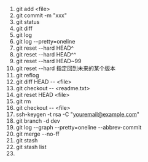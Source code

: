 1. git add \<file>
2. git commit -m "xxx"
3. git status
4. git diff 
5. git log
6. git log --pretty=oneline
7. git reset --hard HEAD^
8. git reset --hard HEAD^^
9. git reset --hard HEAD~99
10. git reset --hard <id>   指定回到未来的某个版本
11. git reflog
12. git diff HEAD -- \<file>
13. git checkout -- \<readme.txt>
14. git reset HEAD \<file>
15. git rm
16. git checkout -- \<file>
17. ssh-keygen -t rsa -C "youremail@example.com"
18. git branch -d dev
19. git log --graph --pretty=oneline --abbrev-commit
20. git merge --no-ff
21.  git stash
22. git stash list 
23. 